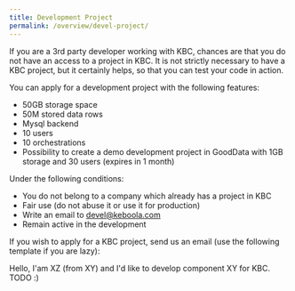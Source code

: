 ```yaml
---
title: Development Project
permalink: /overview/devel-project/
---
```


If you are a 3rd party developer working with KBC, chances are that you do not have an access to
a project in KBC. It is not strictly necessary to have a KBC project, but it certainly helps,
so that you can test your code in action. 

You can apply for a development project with the following features:

- 50GB storage space
- 50M stored data rows
- Mysql backend
- 10 users
- 10 orchestrations
- Possibility to create a demo development project in GoodData with 1GB storage and 30 users (expires in 1 month)
 
Under the following conditions:

- You do not belong to a company which already has a project in KBC
- Fair use (do not abuse it or use it for production)
- Write an email to devel@keboola.com
- Remain active in the development

If you wish to apply for a KBC project, send us an email (use the following template if you are lazy):

Hello,
I'am XZ (from XY) and I'd like to develop component XY for KBC. TODO :)
